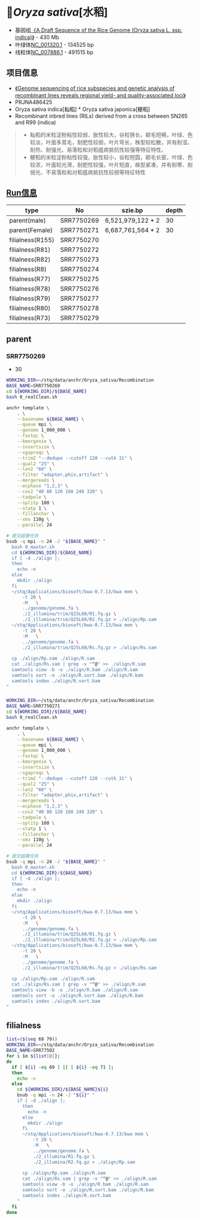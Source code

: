 # 🌾*Oryza sativa*[水稻]
+ 基因组[《A Draft Sequence of the Rice Genome (Oryza sativa L. ssp. indica)》](http://science.sciencemag.org/content/296/5565/79) - 430 Mb
+ 叶绿体[NC_001320.1](https://www.ncbi.nlm.nih.gov/nuccore/11466763) - 134525 bp
+ 线粒体[NC_007886.1](https://www.ncbi.nlm.nih.gov/nuccore/NC_007886.1) - 491515 bp

## 项目信息
+ [《Genome sequencing of rice subspecies and genetic analysis of recombinant lines reveals regional yield- and quality-associated loci》](https://bmcbiol.biomedcentral.com/articles/10.1186/s12915-018-0572-x#Sec1)
+ PRJNA486425
+ Oryza sativa indica[籼稻] * Oryza sativa japonica[粳稻]
+ Recombinant inbred lines (RILs) derived from a cross between SN265 and R99 (indica) 

> + 籼稻的米粒淀粉粘性较弱，胀性较大，谷粒狭长，颖毛短稀，叶绿、色较淡，叶面多茸毛，耐肥性较弱，叶片弯长，株型较松散，并有耐湿、耐热、耐强光、易落粒和对稻瘟病抵抗性较强等特征特性。
> + 粳稻的米粒淀粉粘性较强，胀性较小，谷粒短圆，颖毛长密，叶绿、色较浓，叶面较光滑，耐肥性较强，叶片短直，株型紧凑，并有耐寒、耐弱光、不易落粒和对稻瘟病抵抗性较弱等特征特性

## [Run信息](https://trace.ncbi.nlm.nih.gov/Traces/study/?acc=PRJNA486425&go=go)


| type | No | szie.bp | depth |
| --- | --- | --- | --- |
| parent(male)     | SRR7750269 | 6,521,979,122 * 2 | 30 |
| parent(Female)   | SRR7750271 | 6,687,761,564 * 2 | 30 |
| filialness(R155) | SRR7750270 |
| filialness(R81) | SRR7750272 |
| filialness(R82) | SRR7750273 |
| filialness(R8) | SRR7750274 |
| filialness(R77) | SRR7750275 |
| filialness(R78) | SRR7750276 |
| filialness(R79) | SRR7750277 |
| filialness(R80) | SRR7750278 |
| filialness(R73) | SRR7750279 |

## parent

### SRR7750269
+ 30
```bash
WORKING_DIR=~/stq/data/anchr/Oryza_sativa/Recombination
BASE_NAME=SRR7750269
cd ${WORKING_DIR}/${BASE_NAME}
bash 0_realClean.sh

anchr template \
    . \
    --basename ${BASE_NAME} \
    --queue mpi \
    --genome 1_000_000 \
    --fastqc \
    --kmergenie \
    --insertsize \
    --sgapreqc \
    --trim2 "--dedupe --cutoff 120 --cutk 31" \
    --qual2 "25" \
    --len2 "60" \
    --filter "adapter,phix,artifact" \
    --mergereads \
    --ecphase "1,2,3" \
    --cov2 "40 80 120 160 240 320" \
    --tadpole \
    --splitp 100 \
    --statp 1 \
    --fillanchor \
    --xmx 110g \
    --parallel 24

# 提交超算任务
bsub -q mpi -n 24 -J "${BASE_NAME}" "
  bash 0_master.sh
  cd ${WORKING_DIR}/${BASE_NAME}
  if [ -d ./align ];
  then
    echo -n
  else
    mkdir ./align
  fi
  ~/stq/Applications/biosoft/bwa-0.7.13/bwa mem \
      -t 20 \
      -M   \
      ../genome/genome.fa \
      ./2_illumina/trim/Q25L60/R1.fq.gz \
      ./2_illumina/trim/Q25L60/R2.fq.gz > ./align/Rp.sam
  ~/stq/Applications/biosoft/bwa-0.7.13/bwa mem \
      -t 20 \
      -M   \
      ../genome/genome.fa \
      ./2_illumina/trim/Q25L60/Rs.fq.gz > ./align/Rs.sam
      
  cp ./align/Rp.sam ./align/R.sam
  cat ./align/Rs.sam | grep -v "^@" >> ./align/R.sam
  samtools view -b -o ./align/R.bam ./align/R.sam
  samtools sort -o ./align/R.sort.bam ./align/R.bam
  samtools index ./align/R.sort.bam
"
```

### 
```bash
WORKING_DIR=~/stq/data/anchr/Oryza_sativa/Recombination
BASE_NAME=SRR7750271
cd ${WORKING_DIR}/${BASE_NAME}
bash 0_realClean.sh

anchr template \
    . \
    --basename ${BASE_NAME} \
    --queue mpi \
    --genome 1_000_000 \
    --fastqc \
    --kmergenie \
    --insertsize \
    --sgapreqc \
    --trim2 "--dedupe --cutoff 120 --cutk 31" \
    --qual2 "25" \
    --len2 "60" \
    --filter "adapter,phix,artifact" \
    --mergereads \
    --ecphase "1,2,3" \
    --cov2 "40 80 120 160 240 320" \
    --tadpole \
    --splitp 100 \
    --statp 1 \
    --fillanchor \
    --xmx 110g \
    --parallel 24

# 提交超算任务
bsub -q mpi -n 24 -J "${BASE_NAME}" "
  bash 0_master.sh
  cd ${WORKING_DIR}/${BASE_NAME}
  if [ -d ./align ];
  then
    echo -n
  else
    mkdir ./align
  fi
  ~/stq/Applications/biosoft/bwa-0.7.13/bwa mem \
      -t 20 \
      -M   \
      ../genome/genome.fa \
      ./2_illumina/trim/Q25L60/R1.fq.gz \
      ./2_illumina/trim/Q25L60/R2.fq.gz > ./align/Rp.sam
  ~/stq/Applications/biosoft/bwa-0.7.13/bwa mem \
      -t 20 \
      -M   \
      ../genome/genome.fa \
      ./2_illumina/trim/Q25L60/Rs.fq.gz > ./align/Rs.sam
      
  cp ./align/Rp.sam ./align/R.sam
  cat ./align/Rs.sam | grep -v "^@" >> ./align/R.sam
  samtools view -b -o ./align/R.bam ./align/R.sam
  samtools sort -o ./align/R.sort.bam ./align/R.bam
  samtools index ./align/R.sort.bam
"
```

## filialness
```bash
list=($(seq 69 79))
WORKING_DIR=~/stq/data/anchr/Oryza_sativa/Recombination
BASE_NAME=SRR77502
for i in ${list[@]};
do
  if [ ${i} -eq 69 ] || [ ${i} -eq 71 ];
  then
    echo -n
  else
    cd ${WORKING_DIR}/${BASE_NAME}${i}
    bsub -q mpi -n 24 -J "${i}" "
    if [ -d ./align ];
      then
        echo -n
      else
        mkdir ./align
      fi
      ~/stq/Applications/biosoft/bwa-0.7.13/bwa mem \
          -t 20 \
          -M   \
          ../genome/genome.fa \
          ./2_illumina/R1.fq.gz \
          ./2_illumina/R2.fq.gz > ./align/Rp.sam
          
      cp ./align/Rp.sam ./align/R.sam
      cat ./align/Rs.sam | grep -v "^@" >> ./align/R.sam
      samtools view -b -o ./align/R.bam ./align/R.sam
      samtools sort -o ./align/R.sort.bam ./align/R.bam
      samtools index ./align/R.sort.bam
    "
  fi
done
```
